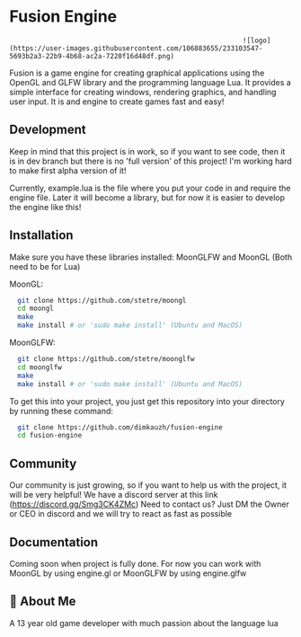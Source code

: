 # Fusion Engine 
                                                              ![logo](https://user-images.githubusercontent.com/106883655/233103547-5693b2a3-22b9-4b68-ac2a-7220f16d48df.png)

Fusion is a game engine for creating graphical applications using the 
OpenGL and GLFW library and the programming language Lua. It provides a simple interface for creating windows, 
rendering graphics, and handling user input. It is and engine to create 
games fast and easy!




## Development

Keep in mind that this project is in work, so if you want to see code, 
then it is in dev branch but there is no 'full version' of this project! 
I'm working hard to make first alpha version of it!

Currently, example.lua is the file where you put your code in and require the engine file. Later it will become a library,
but for now it is easier to develop the engine like this!


## Installation

Make sure you have these libraries installed: MoonGLFW and MoonGL (Both need to be for Lua)

MoonGL:
```bash
  git clone https://github.com/stetre/moongl
  cd moongl
  make
  make install # or 'sudo make install' (Ubuntu and MacOS)
```
MoonGLFW:
```bash
  git clone https://github.com/stetre/moonglfw
  cd moonglfw
  make
  make install # or 'sudo make install' (Ubuntu and MacOS)
```

To get this into your project, you just get this repository into your 
directory by running these command:

```bash
  git clone https://github.com/dimkauzh/fusion-engine
  cd fusion-engine
```

## Community
Our community is just growing, so if you want to help us with the project, 
it will be very helpful!
We have a discord server at this link (https://discord.gg/Smg3CK4ZMc)
Need to contact us? Just DM the Owner or CEO in discord and we will try to react as fast as possible

## Documentation

Coming soon when project is fully done. For now you can work with MoonGL by using engine.gl or MoonGLFW by using engine.glfw


## 🚀 About Me
A 13 year old game developer with much passion about the language lua

